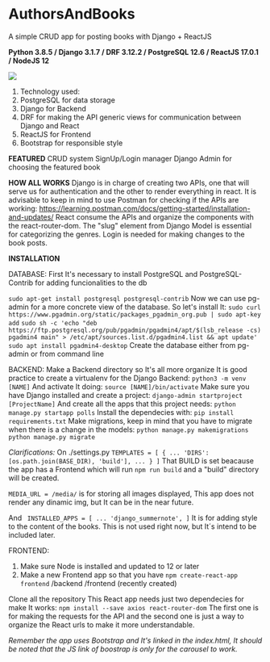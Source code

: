 # AuthorsAndBooks
A simple CRUD app for posting books with Django + ReactJS

**Python 3.8.5 / Django 3.1.7 / DRF 3.12.2 / PostgreSQL 12.6 / ReactJS 17.0.1 / NodeJS 12**

<img src="https://user-images.githubusercontent.com/38045464/112891534-a3198500-90ae-11eb-9361-60f6e193778f.png" />

1. Technology used:
2. PostgreSQL for data storage
3. Django for Backend
4. DRF for making the API generic views for communication between Django and React
5. ReactJS for Frontend
6. Bootstrap for responsible style

**FEATURED**
CRUD system
SignUp/Login manager
Django Admin for choosing the featured book

**HOW ALL WORKS**
Django is in charge of creating two APIs, one that will serve us for authentication and the other to render everything in react.
It is advisable to keep in mind to use Postman for checking if the APIs are working: https://learning.postman.com/docs/getting-started/installation-and-updates/
React consume the APIs and organize the components with the react-router-dom. The "slug" element from Django Model is essential for categorizing the genres.
Login is needed for making changes to the book posts.

**INSTALLATION**

DATABASE:
First It's necessary to install PostgreSQL and PostgreSQL-Contrib for adding funcionalities to the db

`sudo apt-get install postgresql postgresql-contrib`
Now we can use pg-admin for a more concrete view of the database. So let's install It:
`sudo curl https://www.pgadmin.org/static/packages_pgadmin_org.pub | sudo apt-key add`
`sudo sh -c 'echo "deb https://ftp.postgresql.org/pub/pgadmin/pgadmin4/apt/$(lsb_release -cs) pgadmin4 main" > /etc/apt/sources.list.d/pgadmin4.list && apt update'`
`sudo apt install pgadmin4-desktop`
Create the database either from pg-admin or from command line


BACKEND:
Make a Backend directory so It's all more organize
It is good practice to create a virtualenv for the Django Backend:
`python3 -m venv [NAME]`
And activate It doing:
`source [NAME]/bin/activate`
Make sure you have Django installed and create a project:
`django-admin startproject [ProjectName]`
And create all the apps that this project needs:
`python manage.py startapp polls`
Install the dependecies with:
`pip install requirements.txt`
Make migrations, keep in mind that you have to migrate when there is a change in the models:
`python manage.py makemigrations`
`python manage.py migrate`

*Clarifications:*
On ./settings.py
`TEMPLATES = [
  {
    ...
    'DIRS': [os.path.join(BASE_DIR), 'build'],
    ...
  }
]`
That BUILD is set beacause the app has a Frontend which will run `npm run build` and a "build" directory will be created.

`MEDIA_URL = /media/` is for storing all images displayed, This app does not render any dinamic img, but It can be in the near future.

And
`
INSTALLED_APPS = [
    ...
    'django_summernote',
]`
It is for adding style to the content of the books. This is not used right now, but It´s intend to be included later.

FRONTEND:
1. Make sure Node is installed and updated to 12 or later
2. Make a new Frontend app so that you have
`npm create-react-app frontend`
/backend
/frontend (recently created)

Clone all the repository
This React app needs just two dependecies for make It works:
`npm install --save axios react-router-dom`
The first one is for making the requests for the API and the second one is just a way to organize the React urls to make it more understandable.

*Remember the app uses Bootstrap and It's linked in the index.html, It should be noted that the JS link of boostrap is only for the carousel to work.*

